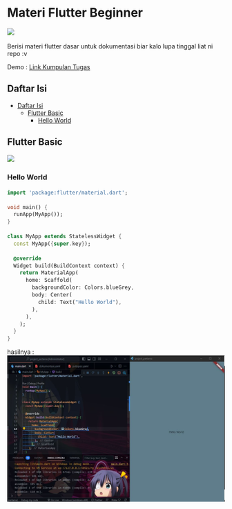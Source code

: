 # Materi Flutter Beginner

<a href="https://jauhariq.github.io/kumpulan-tugas/"><img src="https://i.pinimg.com/originals/75/8f/1c/758f1cd8cede9c3e4711306fc030f4ce.gif"/></a>

Berisi materi flutter dasar untuk dokumentasi biar kalo lupa tinggal liat ni repo :v

Demo : [Link Kumpulan Tugas](https://jauhariq.github.io/Mobile-programming/)

## Daftar Isi

- [Daftar Isi](#daftar-isi)
  - [Flutter Basic](#flutter-basic)
    - [Hello World](#hello-world)

## Flutter Basic

<a href="https://jauhariq.github.io/kumpulan-tugas/"><img src="https://i.pinimg.com/originals/0d/0a/ae/0d0aae238b7f6f4b89a627375bdd2eeb.gif"/></a>

### Hello World
```dart
import 'package:flutter/material.dart';

void main() {
  runApp(MyApp());
}

class MyApp extends StatelessWidget {
  const MyApp({super.key});

  @override
  Widget build(BuildContext context) {
    return MaterialApp(
      home: Scaffold(
        backgroundColor: Colors.blueGrey,
        body: Center(
          child: Text("Hello World"),
        ),
      ),
    );
  }
}
```
hasilnya : 
<img src="https://github.com/Jauhariq/Mobile-programming/raw/materi/assets/helloworld.JPG"/></a>
